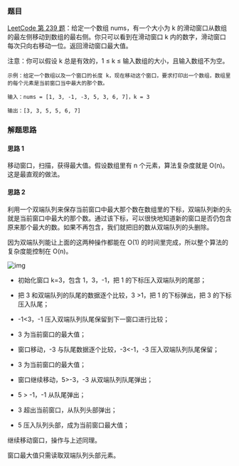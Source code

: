 ### 题目

[LeetCode 第 239 题](https://leetcode-cn.com/problems/sliding-window-maximum/)：给定一个数组 nums，有一个大小为 k 的滑动窗口从数组的最左侧移动到数组的最右侧。你只可以看到在滑动窗口 k 内的数字，滑动窗口每次只向右移动一位。返回滑动窗口最大值。

注意：你可以假设 k 总是有效的，1 ≤ k ≤ 输入数组的大小，且输入数组不为空。

```
示例：给定一个数组以及一个窗口的长度 k，现在移动这个窗口，要求打印出一个数组，数组里的每个元素是当前窗口当中最大的那个数。

输入：nums = [1, 3, -1, -3, 5, 3, 6, 7]，k = 3

输出：[3, 3, 5, 5, 6, 7]
```

### 解题思路

#### 思路 1

移动窗口，扫描，获得最大值。假设数组里有 n 个元素，算法复杂度就是 O(n)。这是最直观的做法。

#### 思路 2

利用一个双端队列来保存当前窗口中最大那个数在数组里的下标，双端队列新的头就是当前窗口中最大的那个数。通过该下标，可以很快地知道新的窗口是否仍包含原来那个最大的数。如果不再包含，我们就把旧的数从双端队列的头删除。

因为双端队列能让上面的这两种操作都能在 O(1) 的时间里完成，所以整个算法的复杂度能控制在 O(n)。

![img](http://s0.lgstatic.com/i/image2/M01/90/E9/CgotOV2IRR6AHz-iADMO9EtKhbI610.gif)

- 初始化窗口 k=3，包含 1，3，-1，把 1 的下标压入双端队列的尾部；

- 把 3 和双端队列的队尾的数据逐个比较，3 >1，把 1 的下标弹出，把 3 的下标压入队尾；
- -1<3，-1 压入双端队列队尾保留到下一窗口进行比较；
- 3 为当前窗口的最大值；
- 窗口移动，-3 与队尾数据逐个比较，-3<-1，-3 压入双端队列队尾保留；
- 3 为当前窗口的最大值；
- 窗口继续移动，5>-3，-3 从双端队列队尾弹出；
- 5 > -1，-1 从队尾弹出；
- 3 超出当前窗口，从队列头部弹出；
- 5 压入队列头部，成为当前窗口最大值；

继续移动窗口，操作与上述同理。

窗口最大值只需读取双端队列头部元素。
